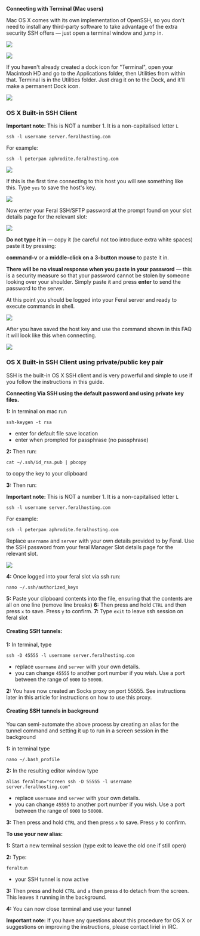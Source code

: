 
**Connecting with Terminal (Mac users)**

Mac OS X comes with its own implementation of OpenSSH, so you don't need to install any third-party software to take advantage of the extra security SSH offers — just open a terminal window and jump in.

![](https://raw.github.com/feralhosting/feralfilehosting/master/Feral%20Wiki/SSH/SSH%20guide%20basics%20-%20Mac/1.png)

![](https://raw.github.com/feralhosting/feralfilehosting/master/Feral%20Wiki/SSH/SSH%20guide%20basics%20-%20Mac/2.png)

If you haven't already created a dock icon for "Terminal", open your Macintosh HD and go to the Applications folder, then Utilities from within that. Terminal is in the Utilities folder. Just drag it on to the Dock, and it'll make a permanent Dock icon.

![](https://raw.github.com/feralhosting/feralfilehosting/master/Feral%20Wiki/SSH/SSH%20guide%20basics%20-%20Mac/terminalicon.png)

### OS X Built-in SSH Client

**Important note:** This is NOT a number 1. It is a non-capitalised letter `L`

~~~
ssh -l username server.feralhosting.com
~~~

For example:

~~~
ssh -l peterpan aphrodite.feralhosting.com
~~~

![](https://raw.github.com/feralhosting/feralfilehosting/master/Feral%20Wiki/SSH/SSH%20guide%20basics%20-%20Mac/3.png)

If this is the first time connecting to this host you will see something like this. Type `yes` to save the host's key.

![](https://raw.github.com/feralhosting/feralfilehosting/master/Feral%20Wiki/SSH/SSH%20guide%20basics%20-%20Mac/4.png)

Now enter your Feral SSH/SFTP password at the prompt found on your slot details page for the relevant slot:

![](https://raw.github.com/feralhosting/feralfilehosting/master/Feral%20Wiki/General/Your%20Feral%20slot%20is%20active%20-%20Part%201%20-%20The%20Account%20Manager/02%20slot%20detail%201.png)

**Do not type it in** — copy it (be careful not too introduce extra white spaces) paste it by pressing: 

**command-v** or a **middle-click on a 3-button mouse** to paste it in.

**There will be no visual response when you paste in your password** — this is a security measure so that your password cannot be stolen by someone looking over your shoulder. Simply paste it and press **enter** to send the password to the server.

At this point you should be logged into your Feral server and ready to execute commands in shell.

![](https://raw.github.com/feralhosting/feralfilehosting/master/Feral%20Wiki/SSH/SSH%20guide%20basics%20-%20Mac/5.png)

After you have saved the host key and use the command shown in this FAQ it will look like this when connecting.

![](https://raw.github.com/feralhosting/feralfilehosting/master/Feral%20Wiki/SSH/SSH%20guide%20basics%20-%20Mac/6.png)

### OS X Built-in SSH Client using private/public key pair

SSH is the built-in OS X SSH client and is very powerful and simple to use if you follow the instructions in this guide.

**Connecting Via SSH using the default password and using private key files.**

**1:** In terminal on mac run

~~~
ssh-keygen -t rsa
~~~

- enter for default file save location
- enter when prompted for passphrase (no passphrase)
   
**2:** Then run:

~~~
cat ~/.ssh/id_rsa.pub | pbcopy
~~~

to copy the key to your clipboard

**3:** Then run:

**Important note:** This is NOT a number 1. It is a non-capitalised letter `L`

~~~
ssh -l username server.feralhosting.com
~~~

For example:

~~~
ssh -l peterpan aphrodite.feralhosting.com
~~~

Replace `username` and  `server` with your own details provided to by Feral. Use the SSH password from your feral Manager Slot details page for the relevant slot.

![](https://raw.github.com/feralhosting/feralfilehosting/master/Feral%20Wiki/0%20Generic/slot_detail_ssh.png)

**4:** Once logged into your feral slot via ssh run:

~~~
nano ~/.ssh/authorized_keys
~~~

**5:** Paste your clipboard contents into the file, ensuring that the contents are all on one line (remove line breaks)
**6:** Then press and hold `CTRL` and then press `x` to save. Press `y` to confirm.
**7:** Type `exit` to leave ssh session on feral slot

#### Creating SSH tunnels:

**1:** In terminal, type 

~~~
ssh -D 45555 -l username server.feralhosting.com
~~~

- replace `username` and `server` with your own details.
- you can change `45555` to another port number if you wish. Use a port between the range of `6000` to `50000`.

**2:** You have now created an Socks proxy on port 55555. See instructions later in this article for instructions on how to use this proxy.

#### Creating SSH tunnels in background

You can semi-automate the above process by creating an alias for the tunnel command and setting it up to run in a screen session in the background

**1:** in terminal type 

~~~
nano ~/.bash_profile
~~~

**2:** In the resulting  editor window type 

~~~
alias feraltun="screen ssh -D 55555 -l username server.feralhosting.com"
~~~

- replace `username` and `server` with your own details.
- you can change `45555` to another port number if you wish. Use a port between the range of `6000` to `50000`.

**3:** Then press and hold `CTRL` and then press `x` to save. Press `y` to confirm.

**To use your new alias:**

**1:** Start a new terminal session (type exit to leave the old one if still open)

**2:** Type:

~~~
feraltun
~~~
 
- your SSH tunnel is now active

**3:** Then press and hold `CTRL` and `a` then press `d` to detach from the screen. This leaves it running in the background.

**4:** You can now close terminal and use your tunnel

**Important note:** If you have any questions about this procedure for OS X or suggestions on improving the instructions, please contact liriel in IRC.



